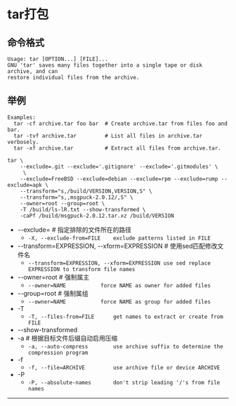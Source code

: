 # tar打包

## 命令格式

```
Usage: tar [OPTION...] [FILE]...
GNU 'tar' saves many files together into a single tape or disk archive, and can
restore individual files from the archive.
```

## 举例

```
Examples:
  tar -cf archive.tar foo bar  # Create archive.tar from files foo and bar.
  tar -tvf archive.tar         # List all files in archive.tar verbosely.
  tar -xf archive.tar          # Extract all files from archive.tar.
```

```
tar \
	--exclude=.git --exclude='.gitignore' --exclude='.gitmodules' \
	 \
	--exclude=FreeBSD --exclude=debian --exclude=rpm --exclude=rump --exclude=apk \
	--transform="s,/build/VERSION,VERSION,S" \
	--transform="s,,msgpuck-2.0.12/,S" \
	--owner=root --group=root \
	-T /build/ls-lR.txt --show-transformed \
	-caPf /build/msgpuck-2.0.12.tar.xz /build/VERSION
```

* --exclude= # 指定排除的文件所在的路径
  - ```-X, --exclude-from=FILE    exclude patterns listed in FILE```
* --transform=EXPRESSION, --xform=EXPRESSION # 使用sed匹配修改文件名
  - ```--transform=EXPRESSION, --xform=EXPRESSION use sed replace EXPRESSION to transform file names```
* --owner=root # 强制属主
  - ```--owner=NAME           force NAME as owner for added files```
* --group=root # 强制属组
  - ```--owner=NAME           force NAME as group for added files```
* -T
  - ```-T, --files-from=FILE      get names to extract or create from FILE```
* --show-transformed
* -a # 根据目标文件后缀自动启用压缩
  - ```-a, --auto-compress        use archive suffix to determine the compression program```
* -f
  - ```-f, --file=ARCHIVE         use archive file or device ARCHIVE```
* -P
  - ```-P, --absolute-names       don't strip leading '/'s from file names```




























---
